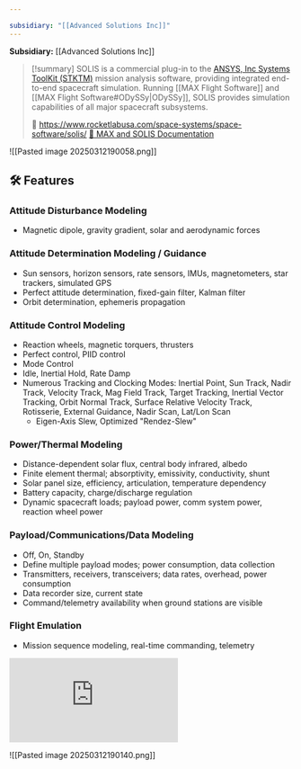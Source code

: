 ```yaml
---

subsidiary: "[[Advanced Solutions Inc]]"
---
```


**Subsidiary:** [[Advanced Solutions Inc]]

>[!summary]
SOLIS is a commercial plug-in to the [ANSYS, Inc Systems ToolKit (STKTM)](https://www.ansys.com/products/missions/ansys-stk) mission analysis software, providing integrated end-to-end spacecraft simulation. Running [[MAX Flight Software]] and [[MAX Flight Software#ODySSy|ODySSy]], SOLIS provides simulation capabilities of all major spacecraft subsystems.
>
>🔗 https://www.rocketlabusa.com/space-systems/space-software/solis/
>[📄 MAX and SOLIS Documentation](https://max.rocketlabusa.com/docs#Welcome.md)

![[Pasted image 20250312190058.png]]
## 🛠️ Features

### Attitude Disturbance Modeling
- Magnetic dipole, gravity gradient, solar and aerodynamic forces

### Attitude Determination Modeling / Guidance
- Sun sensors, horizon sensors, rate sensors, IMUs, magnetometers, star trackers, simulated GPS
- Perfect attitude determination, fixed-gain filter, Kalman filter
- Orbit determination, ephemeris propagation

### Attitude Control Modeling
- Reaction wheels, magnetic torquers, thrusters
- Perfect control, PIID control
- Mode Control
- Idle, Inertial Hold, Rate Damp
- Numerous Tracking and Clocking Modes: Inertial Point, Sun Track, Nadir Track, Velocity Track, Mag Field Track, Target Tracking, Inertial Vector Tracking, Orbit Normal Track, Surface Relative Velocity Track, Rotisserie, External Guidance, Nadir Scan, Lat/Lon Scan
	- Eigen-Axis Slew, Optimized "Rendez-Slew"

### Power/Thermal Modeling
- Distance-dependent solar flux, central body infrared, albedo
- Finite element thermal; absorptivity, emissivity, conductivity, shunt
- Solar panel size, efficiency, articulation, temperature dependency
- Battery capacity, charge/discharge regulation
- Dynamic spacecraft loads; payload power, comm system power, reaction wheel power

### Payload/Communications/Data Modeling
- Off, On, Standby
- Define multiple payload modes; power consumption, data collection
- Transmitters, receivers, transceivers; data rates, overhead, power consumption
- Data recorder size, current state
- Command/telemetry availability when ground stations are visible

### Flight Emulation
- Mission sequence modeling, real-time commanding, telemetry



<div class="responsive-video">
<iframe src="https://www.youtube.com/embed/DxgVA5zfLIc" title="Introduction to SOLIS | ASI by Rocket Lab" frameborder="0" allow="accelerometer; autoplay; clipboard-write; encrypted-media; gyroscope; picture-in-picture; web-share" referrerpolicy="strict-origin-when-cross-origin" allowfullscreen></iframe>
</div>

![[Pasted image 20250312190140.png]]